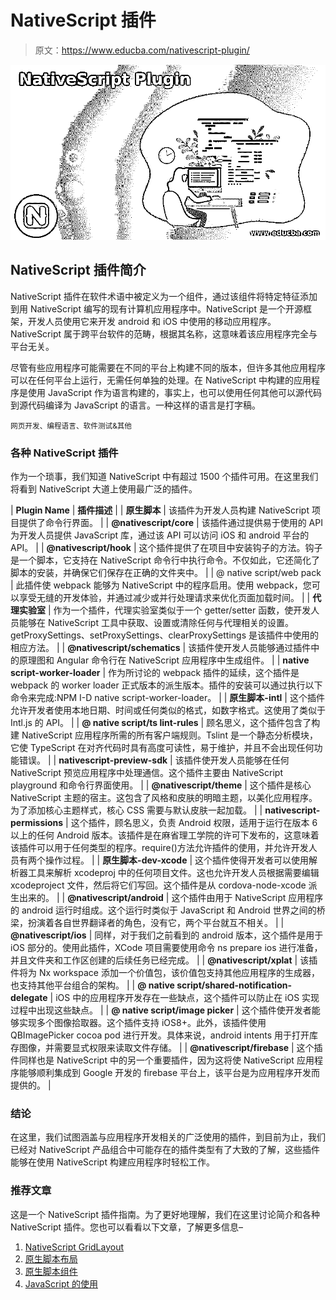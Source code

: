 # NativeScript 插件

> 原文：<https://www.educba.com/nativescript-plugin/>

![NativeScript Plugin](img/3376e568f05cc71aba66f6c1362e5f7e.png)



## NativeScript 插件简介

NativeScript 插件在软件术语中被定义为一个组件，通过该组件将特定特征添加到用 NativeScript 编写的现有计算机应用程序中。NativeScript 是一个开源框架，开发人员使用它来开发 android 和 iOS 中使用的移动应用程序。NativeScript 属于跨平台软件的范畴，根据其名称，这意味着该应用程序完全与平台无关。

尽管有些应用程序可能需要在不同的平台上构建不同的版本，但许多其他应用程序可以在任何平台上运行，无需任何单独的处理。在 NativeScript 中构建的应用程序是使用 JavaScript 作为语言构建的，事实上，也可以使用任何其他可以源代码到源代码编译为 JavaScript 的语言。一种这样的语言是打字稿。

<small>网页开发、编程语言、软件测试&其他</small>

### 各种 NativeScript 插件

作为一个琐事，我们知道 NativeScript 中有超过 1500 个插件可用。在这里我们将看到 NativeScript 大道上使用最广泛的插件。

| **Plugin Name** | **插件描述** |
| **原生脚本** | 该插件为开发人员构建 NativeScript 项目提供了命令行界面。 |
| **@nativescript/core** | 该插件通过提供易于使用的 API 为开发人员提供 JavaScript 库，通过该 API 可以访问 iOS 和 android 平台的 API。 |
| **@nativescript/hook** | 这个插件提供了在项目中安装钩子的方法。钩子是一个脚本，它支持在 NativeScript 命令行中执行命令。不仅如此，它还简化了脚本的安装，并确保它们保存在正确的文件夹中。 |
| @ native script/web pack | 此插件使 webpack 能够为 NativeScript 中的程序启用。使用 webpack，您可以享受无缝的开发体验，并通过减少或并行处理请求来优化页面加载时间。 |
| **代理实验室** | 作为一个插件，代理实验室类似于一个 getter/setter 函数，使开发人员能够在 NativeScript 工具中获取、设置或清除任何与代理相关的设置。getProxySettings、setProxySettings、clearProxySettings 是该插件中使用的相应方法。 |
| **@nativescript/schematics** | 该插件使开发人员能够通过插件中的原理图和 Angular 命令行在 NativeScript 应用程序中生成组件。 |
| **native script-worker-loader** | 作为所讨论的 webpack 插件的延续，这个插件是 webpack 的 worker loader 正式版本的派生版本。插件的安装可以通过执行以下命令来完成:NPM I-D native script-worker-loader。 |
| **原生脚本-intl** | 这个插件允许开发者使用本地日期、时间或任何类似的格式，如数字格式。这使用了类似于 Intl.js 的 API。 |
| **@ native script/ts lint-rules** | 顾名思义，这个插件包含了构建 NativeScript 应用程序所需的所有客户端规则。Tslint 是一个静态分析模块，它使 TypeScript 在对齐代码时具有高度可读性，易于维护，并且不会出现任何功能错误。 |
| **nativescript-preview-sdk** | 该插件使开发人员能够在任何 NativeScript 预览应用程序中处理通信。这个插件主要由 NativeScript playground 和命令行界面使用。 |
| **@nativescript/theme** | 这个插件是核心 NativeScript 主题的宿主。这包含了风格和皮肤的明暗主题，以美化应用程序。为了添加核心主题样式，核心 CSS 需要与默认皮肤一起加载。 |
| **nativescript-permissions** | 这个插件，顾名思义，负责 Android 权限，适用于运行在版本 6 以上的任何 Android 版本。该插件是在麻省理工学院的许可下发布的，这意味着该插件可以用于任何类型的程序。require()方法允许插件的使用，并允许开发人员有两个操作过程。 |
| **原生脚本-dev-xcode** | 这个插件使得开发者可以使用解析器工具来解析 xcodeproj 中的任何项目文件。这也允许开发人员根据需要编辑 xcodeproject 文件，然后将它们写回。这个插件是从 cordova-node-xcode 派生出来的。 |
| **@nativescript/android** | 这个插件由用于 NativeScript 应用程序的 android 运行时组成。这个运行时类似于 JavaScript 和 Android 世界之间的桥梁，扮演着各自世界翻译者的角色，没有它，两个平台就互不相关。 |
| **@nativescript/ios** | 同样，对于我们之前看到的 android 版本，这个插件是用于 iOS 部分的。使用此插件，XCode 项目需要使用命令 ns prepare ios 进行准备，并且文件夹和工作区创建的后续任务已经完成。 |
| **@nativescript/xplat** | 该插件将为 Nx workspace 添加一个价值包，该价值包支持其他应用程序的生成器，也支持其他平台组合的架构。 |
| **@ native script/shared-notification-delegate** | iOS 中的应用程序开发存在一些缺点，这个插件可以防止在 iOS 实现过程中出现这些缺点。 |
| **@ native script/image picker** | 这个插件使开发者能够实现多个图像拾取器。这个插件支持 iOS8+。此外，该插件使用 QBImagePicker cocoa pod 进行开发。具体来说，android intents 用于打开库存图像，并需要显式权限来读取文件存储。 |
| **@nativescript/firebase** | 这个插件同样也是 NativeScript 中的另一个重要插件，因为这将使 NativeScript 应用程序能够顺利集成到 Google 开发的 firebase 平台上，该平台是为应用程序开发而提供的。 |

### 结论

在这里，我们试图涵盖与应用程序开发相关的广泛使用的插件，到目前为止，我们已经对 NativeScript 产品组合中可能存在的插件类型有了大致的了解，这些插件能够在使用 NativeScript 构建应用程序时轻松工作。

### 推荐文章

这是一个 NativeScript 插件指南。为了更好地理解，我们在这里讨论简介和各种 NativeScript 插件。您也可以看看以下文章，了解更多信息–

1.  [NativeScript GridLayout](https://www.educba.com/nativescript-gridlayout/)
2.  [原生脚本布局](https://www.educba.com/nativescript-layouts/)
3.  [原生脚本组件](https://www.educba.com/nativescript-components/)
4.  [JavaScript 的使用](https://www.educba.com/uses-of-javascript/)





